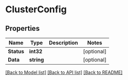 # ClusterConfig

## Properties
Name | Type | Description | Notes
------------ | ------------- | ------------- | -------------
**Status** | **int32** |  | [optional] 
**Data** | **string** |  | [optional] 

[[Back to Model list]](../README.md#documentation-for-models) [[Back to API list]](../README.md#documentation-for-api-endpoints) [[Back to README]](../README.md)


